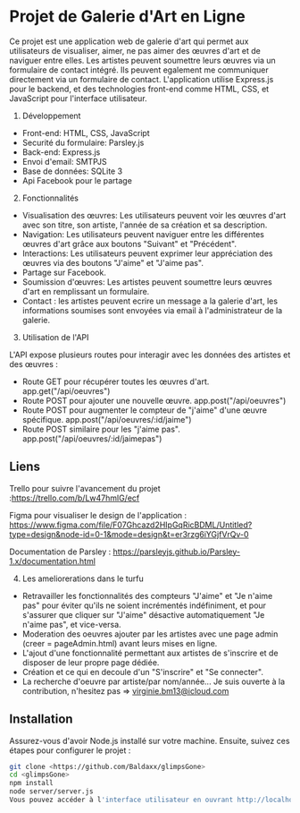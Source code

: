 # Projet de Galerie d'Art en Ligne

Ce projet est une application web de galerie d'art qui permet aux utilisateurs de visualiser, aimer, ne pas aimer des œuvres d'art et de naviguer entre elles. Les artistes peuvent soumettre leurs œuvres via un formulaire de contact intégré. Ils peuvent egalement me communiquer directement via un formulaire de contact. L'application utilise Express.js pour le backend, et des technologies front-end comme HTML, CSS, et JavaScript pour l'interface utilisateur.

1. Développement

* Front-end: HTML, CSS, JavaScript
* Securité du formulaire: Parsley.js
* Back-end: Express.js
* Envoi d'email: SMTPJS
* Base de données: SQLite 3
* Api Facebook pour le partage

2. Fonctionnalités

* Visualisation des œuvres: Les utilisateurs peuvent voir les œuvres d'art avec son titre, son artiste, l'année de sa création et sa description.
* Navigation: Les utilisateurs peuvent naviguer entre les différentes œuvres d'art grâce aux boutons "Suivant" et "Précédent".
* Interactions: Les utilisateurs peuvent exprimer leur appréciation des œuvres via des boutons "J'aime" et "J'aime pas".
* Partage sur Facebook.
* Soumission d'œuvres: Les artistes peuvent soumettre leurs œuvres d'art en remplissant un formulaire. 
* Contact : les artistes peuvent ecrire un message a la galerie d'art, les informations soumises sont envoyées via email à l'administrateur de la galerie.

3. Utilisation de l'API

L'API expose plusieurs routes pour interagir avec les données des artistes et des œuvres :

* Route GET pour récupérer toutes les œuvres d'art. app.get("/api/oeuvres")
* Route POST pour ajouter une nouvelle œuvre. app.post("/api/oeuvres")
* Route POST pour augmenter le compteur de "j'aime" d'une œuvre spécifique. 
app.post("/api/oeuvres/:id/jaime")
* Route POST similaire pour les "j'aime pas". app.post("/api/oeuvres/:id/jaimepas")

## Liens

Trello pour suivre l'avancement du projet :<https://trello.com/b/Lw47hmlG/ecf>  

Figma pour visualiser le design de l'application : <https://www.figma.com/file/F07Ghcazd2HIpGqRicBDML/Untitled?type=design&node-id=0-1&mode=design&t=er3rzg6iYGjfVrQv-0>

Documentation de Parsley : https://parsleyjs.github.io/Parsley-1.x/documentation.html

4. Les ameliorerations dans le turfu

* Retravailler les fonctionnalités des compteurs "J'aime" et "Je n'aime pas" pour éviter qu'ils ne soient incrémentés indéfiniment, et pour s'assurer que cliquer sur "J'aime" désactive automatiquement "Je n'aime pas", et vice-versa.
* Moderation des oeuvres ajouter par les artistes avec une page admin (creer = pageAdmin.html) avant leurs mises en ligne.
* L'ajout d'une fonctionnalité permettant aux artistes de s'inscrire et de disposer de leur propre page dédiée.
* Création et ce qui en decoule d'un "S'inscrire" et "Se connecter".
* La recherche d'oeuvre par artiste/par nom/année...
Je suis ouverte à la contribution, n'hesitez pas => virginie.bm13@icloud.com

## Installation

Assurez-vous d'avoir Node.js installé sur votre machine. Ensuite, suivez ces étapes pour configurer le projet :

```bash
git clone <https://github.com/Baldaxx/glimpsGone>
cd <glimpsGone>
npm install
node server/server.js
Vous pouvez accéder à l'interface utilisateur en ouvrant http://localhost:3000 dans votre navigateur.
